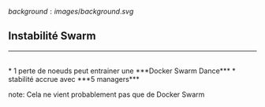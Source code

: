$background:images/background.svg$
## Instabilité Swarm
---
<br/>
* 1 perte de noeuds peut entrainer une ***Docker Swarm Dance***
* stabilité accrue avec ***5 managers***

note: 
Cela ne vient probablement pas que de Docker Swarm
